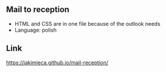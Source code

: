 ## Mail to reception
- HTML and CSS are in one file because of the outlook needs
- Language: polish

## Link
https://jakimieca.github.io/mail-reception/

